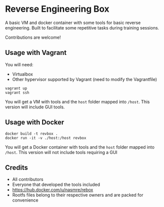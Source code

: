 # Reverse Engineering Box

A basic VM and docker container with some tools for basic reverse engineering.
Built to facilitate some repetitive tasks during training sessions.

Contributions are welcome!

## Usage with Vagrant

You will need:

- Virtualbox 
- Other hypervisor supported by Vagrant (need to modify the Vagrantfile)

```
vagrant up
vagrant ssh
```

You will get a VM with tools and the `host` folder mapped into `/host`.
This version will include GUI tools.

## Usage with Docker

```
docker build -t revbox .
docker run -it -v ./host:/host revbox
```

You will get a Docker container with tools and the `host` folder mapped into `/host`.
This version will not include tools requiring a GUI

## Credits

- All contributors
- Everyone that developed the tools included
- https://hub.docker.com/u/nasmre/rebox
- Rootfs files belong to their respective owners and are packed for convenience
